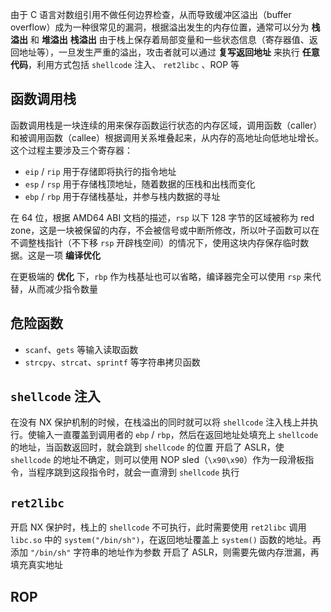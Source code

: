 由于 C 语言对数组引用不做任何边界检查，从而导致缓冲区溢出（buffer overflow）成为一种很常见的漏洞，根据溢出发生的内存位置，通常可以分为 **栈溢出** 和 **堆溢出**
**栈溢出** 由于栈上保存着局部变量和一些状态信息（寄存器值、返回地址等），一旦发生严重的溢出，攻击者就可以通过 **复写返回地址** 来执行 **任意代码**，利用方式包括 `shellcode` 注入、 `ret2libc` 、ROP 等
## 函数调用栈
函数调用栈是一块连续的用来保存函数运行状态的内存区域，调用函数（caller）和被调用函数（callee）根据调用关系堆叠起来，从内存的高地址向低地址增长。这个过程主要涉及三个寄存器：
- `eip` / `rip` 用于存储即将执行的指令地址
- `esp` / `rsp` 用于存储栈顶地址，随着数据的压栈和出栈而变化
- `ebp` / `rbp` 用于存储栈基址，并参与栈内数据的寻址

在 64 位，根据 AMD64 ABI 文档的描述，`rsp` 以下 128 字节的区域被称为 red zone，这是一块被保留的内存，不会被信号或中断所修改，所以叶子函数可以在不调整栈指针（不下移 `rsp` 开辟栈空间）的情况下，使用这块内存保存临时数据。这是一项 **编译优化**

在更极端的 **优化** 下，`rbp` 作为栈基址也可以省略，编译器完全可以使用 `rsp` 来代替，从而减少指令数量
## 危险函数
- `scanf`、`gets` 等输入读取函数
- `strcpy`、`strcat`、`sprintf` 等字符串拷贝函数
## `shellcode` 注入
在没有 NX 保护机制的时候，在栈溢出的同时就可以将 `shellcode` 注入栈上并执行。使输入一直覆盖到调用者的 `ebp` / `rbp`，然后在返回地址处填充上 `shellcode` 的地址，当函数返回时，就会跳到 `shellcode` 的位置
开启了 ASLR，使 `shellcode` 的地址不确定，则可以使用 NOP sled（`\x90\x90`）作为一段滑板指令，当程序跳到这段指令时，就会一直滑到 `shellcode` 执行
## `ret2libc`
开启 NX 保护时，栈上的 `shellcode` 不可执行，此时需要使用 `ret2libc` 调用 `libc.so` 中的 `system("/bin/sh")`，在返回地址覆盖上 `system()` 函数的地址。再添加 `"/bin/sh"` 字符串的地址作为参数
开启了 ASLR，则需要先做内存泄漏，再填充真实地址
## ROP

